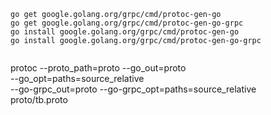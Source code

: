```
go get google.golang.org/grpc/cmd/protoc-gen-go
go get google.golang.org/grpc/cmd/protoc-gen-go-grpc
go install google.golang.org/grpc/cmd/protoc-gen-go
go install google.golang.org/grpc/cmd/protoc-gen-go-grpc


```
protoc --proto_path=proto --go_out=proto \
    --go_opt=paths=source_relative \
    --go-grpc_out=proto --go-grpc_opt=paths=source_relative \
    proto/tb.proto
```
